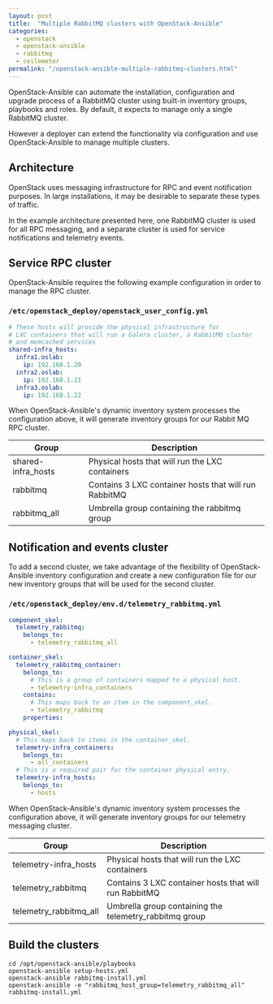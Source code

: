 ```yaml
---
layout: post
title:  "Multiple RabbitMQ clusters with OpenStack-Ansible"
categories:
  - openstack
  - openstack-ansible
  - rabbitmq
  - ceilometer
permalink: "/openstack-ansible-multiple-rabbitmq-clusters.html"
---
```

OpenStack-Ansible can automate the installation, configuration and upgrade process of a RabbitMQ cluster using built-in inventory groups, playbooks and roles. By default, it expects to manage only a single RabbitMQ cluster.

However a deployer can extend the functionality via configuration and use OpenStack-Ansible to manage multiple clusters.

## Architecture

OpenStack uses messaging infrastructure for RPC and event notification purposes. In large installations, it may be desirable to separate these types of traffic.

In the example architecture presented here, one RabbitMQ cluster is used for all RPC messaging, and a separate cluster is used for service notifications and telemetry events.

## Service RPC cluster

OpenStack-Ansible requires the following example configuration in order to manage the RPC cluster.

### `/etc/openstack_deploy/openstack_user_config.yml`

```yaml
# These hosts will provide the physical infrastructure for
# LXC containers that will run a Galera cluster, a RabbitMQ cluster
# and memcached services
shared-infra_hosts:
  infra1.oslab:
    ip: 192.168.1.20
  infra2.oslab:
    ip: 192.168.1.21
  infra3.oslab:
    ip: 192.168.1.22
```

When OpenStack-Ansible's dynamic inventory system processes the configuration above, it will generate inventory groups for our Rabbit MQ RPC cluster.

| Group | Description |
| --- | --- |
| shared-infra_hosts | Physical hosts that will run the LXC containers |
| rabbitmq | Contains 3 LXC container hosts that will run RabbitMQ |
| rabbitmq_all | Umbrella group containing the rabbitmq group |


## Notification and events cluster

To add a second cluster, we take advantage of the flexibility of OpenStack-Ansible inventory configuration and create a new configuration file for our new inventory groups that will be used for the second cluster.

### `/etc/openstack_deploy/env.d/telemetry_rabbitmq.yml`

```yaml
component_skel:
  telemetry_rabbitmq:
    belongs_to:
      - telemetry_rabbitmq_all

container_skel:
  telemetry_rabbitmq_container:
    belongs_to:
      # This is a group of containers mapped to a physical host.
      - telemetry-infra_containers
    contains:
      # This maps back to an item in the component_skel.
      - telemetry_rabbitmq
    properties:

physical_skel:
  # This maps back to items in the container_skel.
  telemetry-infra_containers:
    belongs_to:
      - all_containers
  # This is a required pair for the container physical entry.
  telemetry-infra_hosts:
    belongs_to:
      - hosts
```

When OpenStack-Ansible's dynamic inventory system processes the configuration above, it will generate inventory groups for our telemetry messaging cluster.

| Group | Description |
| --- | --- |
| telemetry-infra_hosts | Physical hosts that will run the LXC containers |
| telemetry_rabbitmq | Contains 3 LXC container hosts that will run RabbitMQ |
| telemetry_rabbitmq_all | Umbrella group containing the telemetry_rabbitmq group |

## Build the clusters

```shell
cd /opt/openstack-ansible/playbooks
openstack-ansible setup-hosts.yml
openstack-ansible rabbitmq-install.yml
openstack-ansible -e "rabbitmq_host_group=telemetry_rabbitmq_all" rabbitmq-install.yml
```